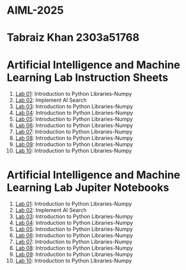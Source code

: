 # AIML-2025
# Tabraiz Khan 2303a51768

# Artificial Intelligence and Machine Learning Lab Instruction Sheets
1. [Lab 01](https://github.com/tabraiz-1768/AIML-2025/blob/main/AIML_A1.pdf): Introduction to Python Libraries-Numpy
2. [Lab 02](https://github.com/tabraiz-1768/AIML-2025/blob/main/AIML_A2.pdf): Implement AI Search
3. [Lab 03](https://github.com/tabraiz-1768/AIML-2025/blob/main/AIML_A3.pdf): Introduction to Python Libraries-Numpy
4. [Lab 04](): Introduction to Python Libraries-Numpy
5. [Lab 05](): Introduction to Python Libraries-Numpy
6. [Lab 06](): Introduction to Python Libraries-Numpy
7. [Lab 07](): Introduction to Python Libraries-Numpy
8. [Lab 08](): Introduction to Python Libraries-Numpy
9. [Lab 09](): Introduction to Python Libraries-Numpy
10. [Lab 10](): Introduction to Python Libraries-Numpy


# Artificial Intelligence and Machine Learning Lab Jupiter Notebooks


1. [Lab 01](https://github.com/tabraiz-1768/AIML-2025/blob/main/AIML_Lab01.ipynb): Introduction to Python Libraries-Numpy
2. [Lab 02](https://github.com/tabraiz-1768/AIML-2025/blob/main/Lab02_AIML.ipynb): Implement AI Search
3. [Lab 03](https://github.com/tabraiz-1768/AIML-2025/blob/main/Lab03_AIML.ipynb): Introduction to Python Libraries-Numpy
4. [Lab 04](https://github.com/tabraiz-1768/AIML-2025/blob/main/Lab04_AIML.ipynb): Introduction to Python Libraries-Numpy
5. [Lab 05](): Introduction to Python Libraries-Numpy
6. [Lab 06](): Introduction to Python Libraries-Numpy
7. [Lab 07](): Introduction to Python Libraries-Numpy
8. [Lab 08](): Introduction to Python Libraries-Numpy
9. [Lab 09](): Introduction to Python Libraries-Numpy
10. [Lab 10](): Introduction to Python Libraries-Numpy





















